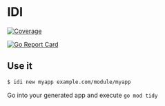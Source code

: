 # IDI
[![Coverage](https://img.shields.io/badge/Coverage-0.0%25-red)](https://github.com/codeengio/idi/actions/workflows/gocover.yaml)

[![Go Report Card](https://goreportcard.com/badge/github.com/codeeng/idi)](https://goreportcard.com/badge/github.com/codeeng/idi)
## Use it

```bash
$ idi new myapp example.com/module/myapp
```

Go into your generated app and execute `go mod tidy`
